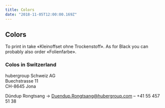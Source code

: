 ```yaml
---
title: Colors
date: "2018-11-05T12:00:00.169Z"
---
```



## Colors
To print in take «Kleinoffset ohne Trockenstoff». As for Black you can probably also order «Folienfarbe».

### Colos in Switzerland
hubergroup Schweiz AG   
Buechstrasse 11  
CH-8645 Jona  

Dündup Rongtsang → Duendup.Rongtsang@hubergroup.com – +41 55 457 51 38
